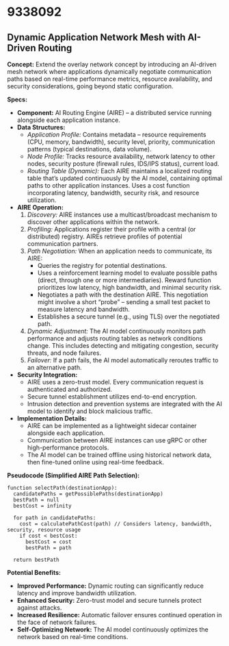 # 9338092

## Dynamic Application Network Mesh with AI-Driven Routing

**Concept:** Extend the overlay network concept by introducing an AI-driven mesh network where applications dynamically negotiate communication paths based on real-time performance metrics, resource availability, and security considerations, going beyond static configuration.

**Specs:**

*   **Component:** AI Routing Engine (AIRE) – a distributed service running alongside each application instance.
*   **Data Structures:**
    *   *Application Profile:* Contains metadata – resource requirements (CPU, memory, bandwidth), security level, priority, communication patterns (typical destinations, data volume).
    *   *Node Profile:* Tracks resource availability, network latency to other nodes, security posture (firewall rules, IDS/IPS status), current load.
    *   *Routing Table (Dynamic):* Each AIRE maintains a localized routing table that’s updated continuously by the AI model, containing optimal paths to other application instances.  Uses a cost function incorporating latency, bandwidth, security risk, and resource utilization.
*   **AIRE Operation:**
    1.  *Discovery:* AIRE instances use a multicast/broadcast mechanism to discover other applications within the network.
    2.  *Profiling:* Applications register their profile with a central (or distributed) registry.  AIREs retrieve profiles of potential communication partners.
    3.  *Path Negotiation:* When an application needs to communicate, its AIRE:
        *   Queries the registry for potential destinations.
        *   Uses a reinforcement learning model to evaluate possible paths (direct, through one or more intermediaries).  Reward function prioritizes low latency, high bandwidth, and minimal security risk.
        *   Negotiates a path with the destination AIRE. This negotiation might involve a short “probe” – sending a small test packet to measure latency and bandwidth.
        *   Establishes a secure tunnel (e.g., using TLS) over the negotiated path.
    4.  *Dynamic Adjustment:* The AI model continuously monitors path performance and adjusts routing tables as network conditions change.  This includes detecting and mitigating congestion, security threats, and node failures.
    5.  *Failover:* If a path fails, the AI model automatically reroutes traffic to an alternative path.
*   **Security Integration:**
    *   AIRE uses a zero-trust model. Every communication request is authenticated and authorized.
    *   Secure tunnel establishment utilizes end-to-end encryption.
    *   Intrusion detection and prevention systems are integrated with the AI model to identify and block malicious traffic.
*   **Implementation Details:**
    *   AIRE can be implemented as a lightweight sidecar container alongside each application.
    *   Communication between AIRE instances can use gRPC or other high-performance protocols.
    *   The AI model can be trained offline using historical network data, then fine-tuned online using real-time feedback.

**Pseudocode (Simplified AIRE Path Selection):**

```
function selectPath(destinationApp):
  candidatePaths = getPossiblePaths(destinationApp)
  bestPath = null
  bestCost = infinity

  for path in candidatePaths:
    cost = calculatePathCost(path) // Considers latency, bandwidth, security, resource usage
    if cost < bestCost:
      bestCost = cost
      bestPath = path

  return bestPath
```

**Potential Benefits:**

*   **Improved Performance:** Dynamic routing can significantly reduce latency and improve bandwidth utilization.
*   **Enhanced Security:** Zero-trust model and secure tunnels protect against attacks.
*   **Increased Resilience:** Automatic failover ensures continued operation in the face of network failures.
*   **Self-Optimizing Network:** The AI model continuously optimizes the network based on real-time conditions.